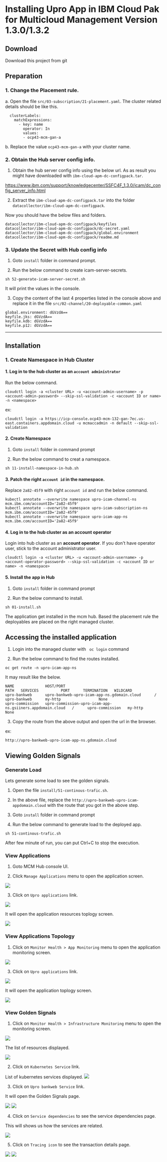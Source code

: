 # Installing Upro App in IBM Cloud Pak for Multicloud Management Version 1.3.0/1.3.2 

## Download

Download this project from git

## Preparation

### 1. Change the Placement rule.

a. Open the file `src/03-subscription/21-placement.yaml`. The cluster related details should be like this.

```
  clusterLabels:
    matchExpressions:
      - key: name
        operator: In
        values:
        - ocp43-mcm-gan-a
```

b. Replace the value `ocp43-mcm-gan-a` with your cluster name.


### 2. Obtain the Hub server config info.

1. Obtain the hub server config info using the below url. As as result you might have downloaded with `ibm-cloud-apm-dc-configpack.tar`.

https://www.ibm.com/support/knowledgecenter/SSFC4F_1.3.0/icam/dc_config_server_info.html


2. Extract the `ibm-cloud-apm-dc-configpack.tar` into the folder `datacollector/ibm-cloud-apm-dc-configpack`.

Now you should have the below files and folders.

```
datacollector/ibm-cloud-apm-dc-configpack/keyfiles
datacollector/ibm-cloud-apm-dc-configpack/dc-secret.yaml
datacollector/ibm-cloud-apm-dc-configpack/global.environment
datacollector/ibm-cloud-apm-dc-configpack/readme.md
```

### 3. Update the Secret with Hub config info

1. Goto `install` folder in command prompt.

2. Run the below command to create icam-server-secrets.

```
sh 52-generate-icam-server-secret.sh
```

It will print the values in the console.

3. Copy the content of the last 4 properties listed in the console above and replace it in the file `src/02-channel/20-deployable-common.yaml`

```
global.environment: dGVzdA==
keyfile.jks: dGVzdA==
keyfile.kdb: dGVzdA==
keyfile.p12: dGVzdA==
```

------------

## Installation

### 1. Create Namespace in Hub Cluster

#### 1. Log in to the hub cluster as an `account administrator`

Run the below command.

```
cloudctl login -a <cluster URL> -u <account-admin-username> -p <account-admin-password> --skip-ssl-validation -c <account ID or name> -n <namespace>
```

ex:
```
cloudctl login -a https://icp-console.ocp43-mcm-132-gan-7ec.us-east.containers.appdomain.cloud -u mcmaccadmin -n default --skip-ssl-validation
```

#### 2. Create Namespace

1. Goto `install` folder in command prompt

2. Run the below command to creat a namespace. 

```
sh 11-install-namespace-in-hub.sh
```

#### 3. Patch the right `account id` in the namespace.

Replace `2a82-45f9` with right `account id` and run the below command.

```
kubectl annotate --overwrite namespace upro-icam-channel-ns mcm.ibm.com/accountID='2a82-45f9'
kubectl annotate --overwrite namespace upro-icam-subscription-ns mcm.ibm.com/accountID='2a82-45f9'
kubectl annotate --overwrite namespace upro-icam-app-ns mcm.ibm.com/accountID='2a82-45f9'
```

#### 4. Log in to the hub cluster as an **account operator**

Login into hub cluster as an **account operator**. If you don't have operator user, stick to the account administrator  user.

```
cloudctl login -a <cluster URL> -u <account-admin-username> -p <account-operator-password> --skip-ssl-validation -c <account ID or name> -n <namespace>
```

#### 5. Install the app in Hub

1. Goto `install` folder in command prompt

2. Run the below command to install.

```
sh 01-install.sh
```

The application get installed in the mcm hub. Based the placement rule the deployables are placed on the right managed cluster.

## Accessing the installed application

1. Login into the managed cluster with ` oc login`  command

2. Run the below command to find the routes installed.

```
oc get route -n upro-icam-app-ns
```

It may result like the below.

```
NAME              HOST/PORT                                                                                                            PATH   SERVICES          PORT      TERMINATION   WILDCARD
upro-bankweb      upro-bankweb-upro-icam-app-ns.gdomain.cloud      /      upro-bankweb      my-http                 None
upro-commission   upro-commission-upro-icam-app-ns.gsiiners.appdomain.cloud   /      upro-commission   my-http                 None
```

3. Copy the route from the above output and open the url in the browser.

ex:
```
http://upro-bankweb-upro-icam-app-ns.gdomain.cloud 
```

## Viewing Golden Signals

### Generate Load

Lets generate some load to see the golden signals.

1. Open the file `install/51-continous-trafic.sh`.

2. In the above file, replace the `http://upro-bankweb-upro-icam-appdomain.cloud` with the route that you got in the above step.

3. Goto `install` folder in command prompt

4. Run the below command to generate load to the deployed app.

```
sh 51-continous-trafic.sh
```

After few minute of run, you can put Ctrl+C to stop the execution.

### View Applications

1. Goto MCM Hub console UI.

2. Click `Manage Applications` menu to open the application screen.

<img src="images/01-application-menu.png">

3. Click on `Upro applications` link.

<img src="images/02-application-list.png">

It will open the application resources toplogy screen.

<img src="images/03-application-topology.png">


### View Applications Topology

1. Click on `Monitor Health > App Monitoring` menu to open the application monitoring screen.

<img src="images/04-1-monitoring-menu.png">

3. Click on `Upro applications` link.

<img src="images/04-2-monitoring-apps.png">

It will open the application toplogy screen.

<img src="images/04-3-monitoring-graph.png">

### View Golden Signals

1. Click on `Monitor Health > Infrastructure Monitoring` menu to open the monitoring screen.

<img src="images/05-1-resources-menu.png">


The list of resources displayed.

<img src="images/05-2-resources-list.png">

2. Click on `Kubernetes Service` link.

List of kubernetes services displayed.
<img src="images/05-3-resources-kubernetes-services.png">

3. Click on `Upro bankweb Service` link.

It will open the Golden Signals page.

<img src="images/06-goldensignal1.png">
<img src="images/07-goldensignal21.png">

4. Click on `Service dependencies` to see the service dependencies page.

This will shows us how the services are related.

<img src="images/08-service-dependencies1.png">

5. Click on `Tracing icon` to see the transaction details page.

<img src="images/09-tracing1.png">
<img src="images/10-tracing-details.png">
